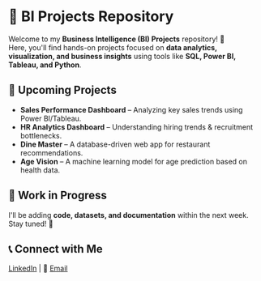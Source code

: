 # 🚀 BI Projects Repository  

Welcome to my **Business Intelligence (BI) Projects** repository! 🎯  
Here, you'll find hands-on projects focused on **data analytics, visualization, and business insights** using tools like **SQL, Power BI, Tableau, and Python**.  

## 📌 Upcoming Projects  
- **Sales Performance Dashboard** – Analyzing key sales trends using Power BI/Tableau.  
- **HR Analytics Dashboard** – Understanding hiring trends & recruitment bottlenecks.  
- **Dine Master** – A database-driven web app for restaurant recommendations.  
- **Age Vision** – A machine learning model for age prediction based on health data.  

## 📅 Work in Progress  
I'll be adding **code, datasets, and documentation** within the next week. Stay tuned! 🚀  

## 📞 Connect with Me  
[LinkedIn]((https://www.linkedin.com/in/yash-srivastava-2a0456253/)) | 📧 [Email](mailto:yashsrivastava1407@gmail.com)  

